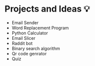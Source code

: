 # Projects and Ideas 💡 
* Email Sender    
* Word Replacement Program    
* Python Calculator
* Email Slicer
* Raddit bot
* Binary search algorithm
* Qr code genrator
* Quiz